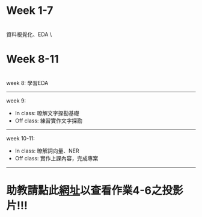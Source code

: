 # Week 1-7
\
資料視覺化、EDA
\
# Week 8-11
\
week 8: 學習EDA
***
week 9:
* In class: 暸解文字探勘基礎
* Off class: 練習實作文字探勘
***
week 10-11:
* In class: 暸解詞向量、NER
* Off class: 實作上課內容，完成專案
***
# 助教請點此<a href='https://drive.google.com/open?id=19iaZQZLyHN0tKnbPTujjaYwsRexX6fEW'>網址</a>以查看作業4-6之投影片!!!
